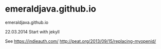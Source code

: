 emeraldjava.github.io
=====================

emeraldjava.github.io

22.03.2014 Start with jekyll

See 
https://indieauth.com/
http://peat.org/2013/09/15/replacing-myopenid/
